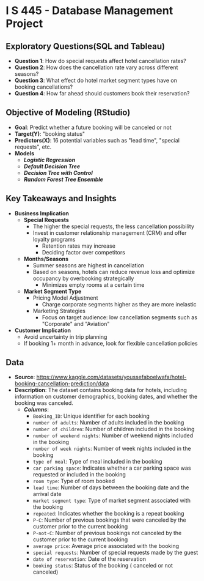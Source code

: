 # I S 445 - Database Management Project
## Exploratory Questions(SQL and Tableau)
  - **Question 1**: How do special requests affect hotel cancellation rates? 
  - **Question 2**: How does the cancellation rate vary across different seasons?
  - **Question 3**: What effect do hotel market segment types have on booking cancellations? 
  - **Question 4**: How far ahead should customers book their reservation?
## Objective of Modeling (RStudio)
- **Goal**: Predict whether a future booking will be canceled or not
- **Target(Y)**: "booking status"
- **Predictors(X)**: 16 potential variables such as "lead time", "special requests", etc.
- **Models**
  -  ***Logistic Regression***
  -  ***Default Decision Tree***
  -  ***Decision Tree with Control***
  -  ***Random Forest Tree Ensemble***
## Key Takeaways and Insights
- **Business Implication**
  - **Special Requests**
    - The higher the special requests, the less cancellation possibility
    - Invest in customer relationship management (CRM) and offer loyalty programs
      - Retention rates may increase
      - Deciding factor over competitors
  - **Months/Seasons**
    - Summer seasons are highest in cancellation
    - Based on seasons, hotels can reduce revenue loss and optimize occupancy by overbooking strategically 
      - Minimizes empty rooms at a certain time
  - **Market Segment Type**
    - Pricing Model Adjustment
      - Charge corporate segments higher as they are more inelastic
    - Marketing Strategies
      - Focus on target audience: low cancellation segments such as "Corporate" and "Aviation"
- **Customer Implication**
  - Avoid uncertainty in trip planning
  - If booking 1+ month in advance, look for flexible cancellation policies
## Data
- **Source**: https://www.kaggle.com/datasets/youssefaboelwafa/hotel-booking-cancellation-prediction/data
- **Description**: The dataset contains booking data for hotels, including information on customer demographics, booking dates, and whether the booking was canceled.
  - ***Columns***: 
    - `Booking_ID`: Unique identifier for each booking
    - `number of adults`: Number of adults included in the booking
    - `number of children`: Number of children included in the booking
    - `number of weekend nights`: Number of weekend nights included in the booking
    - `number of week nights`: Number of week nights included in the booking
    - `type of meal`: Type of meal included in the booking
    - `car parking space`: Indicates whether a car parking space was requested or included in the booking
    - `room type`: Type of room booked
    - `lead time`: Number of days between the booking date and the arrival date
    - `market segment type`: Type of market segment associated with the booking
    - `repeated`: Indicates whether the booking is a repeat booking
    - `P-C`: Number of previous bookings that were canceled by the customer prior to the current booking
    - `P-not-C`: Number of previous bookings not canceled by the customer prior to the current booking
    - `average price`: Average price associated with the booking
    - `special requests`: Number of special requests made by the guest
    - `date of reservation`: Date of the reservation
    - `booking status`: Status of the booking ( canceled or not canceled)
